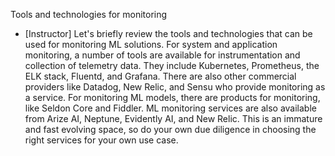 Tools and technologies for monitoring
- [Instructor] Let's briefly review the tools and technologies that can be used for monitoring ML solutions. For system and application monitoring, a number of tools are available for instrumentation and collection of telemetry data. They include Kubernetes, Prometheus, the ELK stack, Fluentd, and Grafana. There are also other commercial providers like Datadog, New Relic, and Sensu who provide monitoring as a service. For monitoring ML models, there are products for monitoring, like Seldon Core and Fiddler. ML monitoring services are also available from Arize AI, Neptune, Evidently AI, and New Relic. This is an immature and fast evolving space, so do your own due diligence in choosing the right services for your own use case.